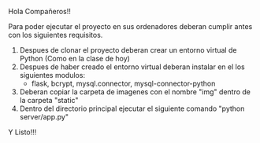 Hola Compañeros!!

Para poder ejecutar el proyecto en sus ordenadores deberan cumplir antes con los siguientes requisitos.

1. Despues de clonar el proyecto deberan crear un entorno virtual de Python (Como en la clase de hoy)
2. Despues de haber creado el entorno virtual deberan instalar en el los siguientes modulos:
    - flask, bcrypt, mysql.connector, mysql-connector-python
3. Deberan copiar la carpeta de imagenes con el nombre "img" dentro de la carpeta "static"
4. Dentro del directorio principal ejecutar el siguiente comando "python server/app.py"

Y Listo!!!